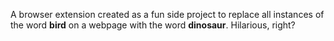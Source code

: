 A browser extension created as a fun side project to replace all instances of the word **bird** on a webpage with the word **dinosaur**. Hilarious, right?